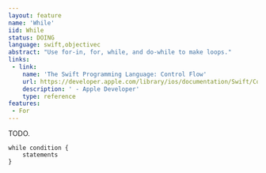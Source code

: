 ```yaml
---
layout: feature
name: 'While'
iid: While
status: DOING
language: swift,objectivec
abstract: "Use for-in, for, while, and do-while to make loops."
links:
 - link:
    name: 'The Swift Programming Language: Control Flow'
    url: https://developer.apple.com/library/ios/documentation/Swift/Conceptual/Swift_Programming_Language/ControlFlow.html#//apple_ref/doc/uid/TP40014097-CH9-ID120
    description: ' - Apple Developer'
    type: reference
features:
 - For
---
```


TODO.

<pre><code>while condition {
    statements
}
</code></pre>
